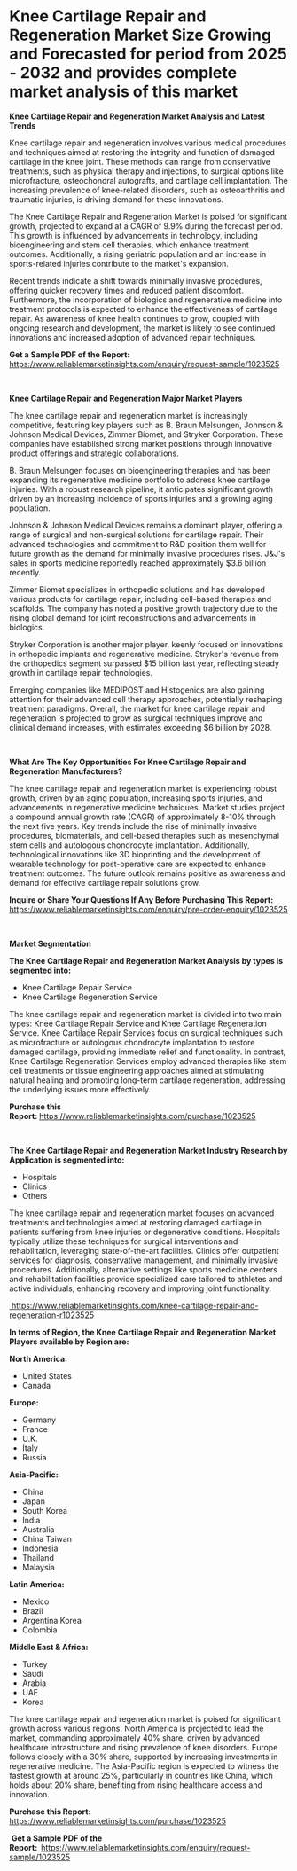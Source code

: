 <p><h1>Knee Cartilage Repair and Regeneration Market Size Growing and Forecasted for period from 2025 - 2032 and provides complete market analysis of this market</h1></p><p><strong>Knee Cartilage Repair and Regeneration Market Analysis and Latest Trends</strong></p>
<p><p>Knee cartilage repair and regeneration involves various medical procedures and techniques aimed at restoring the integrity and function of damaged cartilage in the knee joint. These methods can range from conservative treatments, such as physical therapy and injections, to surgical options like microfracture, osteochondral autografts, and cartilage cell implantation. The increasing prevalence of knee-related disorders, such as osteoarthritis and traumatic injuries, is driving demand for these innovations.</p><p>The Knee Cartilage Repair and Regeneration Market is poised for significant growth, projected to expand at a CAGR of 9.9% during the forecast period. This growth is influenced by advancements in technology, including bioengineering and stem cell therapies, which enhance treatment outcomes. Additionally, a rising geriatric population and an increase in sports-related injuries contribute to the market's expansion.</p><p>Recent trends indicate a shift towards minimally invasive procedures, offering quicker recovery times and reduced patient discomfort. Furthermore, the incorporation of biologics and regenerative medicine into treatment protocols is expected to enhance the effectiveness of cartilage repair. As awareness of knee health continues to grow, coupled with ongoing research and development, the market is likely to see continued innovations and increased adoption of advanced repair techniques.</p></p>
<p><strong>Get a Sample PDF of the Report:&nbsp;</strong> <a href="https://www.reliablemarketinsights.com/enquiry/request-sample/1023525?utm_campaign=2593&utm_medium=2&utm_source=Github&utm_content=ia&utm_term=18042025&utm_id=knee-cartilage-repair-and-regeneration">https://www.reliablemarketinsights.com/enquiry/request-sample/1023525</a></p>
<p>&nbsp;</p>
<p><strong>Knee Cartilage Repair and Regeneration Major Market Players</strong></p>
<p><p>The knee cartilage repair and regeneration market is increasingly competitive, featuring key players such as B. Braun Melsungen, Johnson & Johnson Medical Devices, Zimmer Biomet, and Stryker Corporation. These companies have established strong market positions through innovative product offerings and strategic collaborations.</p><p>B. Braun Melsungen focuses on bioengineering therapies and has been expanding its regenerative medicine portfolio to address knee cartilage injuries. With a robust research pipeline, it anticipates significant growth driven by an increasing incidence of sports injuries and a growing aging population.</p><p>Johnson & Johnson Medical Devices remains a dominant player, offering a range of surgical and non-surgical solutions for cartilage repair. Their advanced technologies and commitment to R&D position them well for future growth as the demand for minimally invasive procedures rises. J&J's sales in sports medicine reportedly reached approximately $3.6 billion recently.</p><p>Zimmer Biomet specializes in orthopedic solutions and has developed various products for cartilage repair, including cell-based therapies and scaffolds. The company has noted a positive growth trajectory due to the rising global demand for joint reconstructions and advancements in biologics.</p><p>Stryker Corporation is another major player, keenly focused on innovations in orthopedic implants and regenerative medicine. Stryker's revenue from the orthopedics segment surpassed $15 billion last year, reflecting steady growth in cartilage repair technologies.</p><p>Emerging companies like MEDIPOST and Histogenics are also gaining attention for their advanced cell therapy approaches, potentially reshaping treatment paradigms. Overall, the market for knee cartilage repair and regeneration is projected to grow as surgical techniques improve and clinical demand increases, with estimates exceeding $6 billion by 2028.</p></p>
<p>&nbsp;</p>
<p><strong>What Are The Key Opportunities For Knee Cartilage Repair and Regeneration Manufacturers?</strong></p>
<p><p>The knee cartilage repair and regeneration market is experiencing robust growth, driven by an aging population, increasing sports injuries, and advancements in regenerative medicine techniques. Market studies project a compound annual growth rate (CAGR) of approximately 8-10% through the next five years. Key trends include the rise of minimally invasive procedures, biomaterials, and cell-based therapies such as mesenchymal stem cells and autologous chondrocyte implantation. Additionally, technological innovations like 3D bioprinting and the development of wearable technology for post-operative care are expected to enhance treatment outcomes. The future outlook remains positive as awareness and demand for effective cartilage repair solutions grow.</p></p>
<p><strong>Inquire or Share Your Questions If Any Before Purchasing This Report:</strong> <a href="https://www.reliablemarketinsights.com/enquiry/pre-order-enquiry/1023525?utm_campaign=2593&utm_medium=2&utm_source=Github&utm_content=ia&utm_term=18042025&utm_id=knee-cartilage-repair-and-regeneration">https://www.reliablemarketinsights.com/enquiry/pre-order-enquiry/1023525</a></p>
<p>&nbsp;</p>
<p><strong>Market Segmentation</strong></p>
<p><strong>The Knee Cartilage Repair and Regeneration Market Analysis by types is segmented into:</strong></p>
<p><ul><li>Knee Cartilage Repair Service</li><li>Knee Cartilage Regeneration Service</li></ul></p>
<p><p>The knee cartilage repair and regeneration market is divided into two main types: Knee Cartilage Repair Service and Knee Cartilage Regeneration Service. Knee Cartilage Repair Services focus on surgical techniques such as microfracture or autologous chondrocyte implantation to restore damaged cartilage, providing immediate relief and functionality. In contrast, Knee Cartilage Regeneration Services employ advanced therapies like stem cell treatments or tissue engineering approaches aimed at stimulating natural healing and promoting long-term cartilage regeneration, addressing the underlying issues more effectively.</p></p>
<p><strong>Purchase this Report:&nbsp;</strong><a href="https://www.reliablemarketinsights.com/purchase/1023525?utm_campaign=2593&utm_medium=2&utm_source=Github&utm_content=ia&utm_term=18042025&utm_id=knee-cartilage-repair-and-regeneration">https://www.reliablemarketinsights.com/purchase/1023525</a></p>
<p>&nbsp;</p>
<p><strong>The Knee Cartilage Repair and Regeneration Market Industry Research by Application is segmented into:</strong></p>
<p><ul><li>Hospitals</li><li>Clinics</li><li>Others</li></ul></p>
<p><p>The knee cartilage repair and regeneration market focuses on advanced treatments and technologies aimed at restoring damaged cartilage in patients suffering from knee injuries or degenerative conditions. Hospitals typically utilize these techniques for surgical interventions and rehabilitation, leveraging state-of-the-art facilities. Clinics offer outpatient services for diagnosis, conservative management, and minimally invasive procedures. Additionally, alternative settings like sports medicine centers and rehabilitation facilities provide specialized care tailored to athletes and active individuals, enhancing recovery and improving joint functionality.</p></p>
<p><a href="https://www.reliablemarketinsights.com/knee-cartilage-repair-and-regeneration-r1023525?utm_campaign=2593&utm_medium=2&utm_source=Github&utm_content=ia&utm_term=18042025&utm_id=knee-cartilage-repair-and-regeneration">&nbsp;https://www.reliablemarketinsights.com/knee-cartilage-repair-and-regeneration-r1023525</a></p>
<p><strong>In terms of Region, the Knee Cartilage Repair and Regeneration Market Players available by Region are:</strong></p>
<p>
    <p> <strong> North America: </strong>
        <ul>
            <li>United States</li>
            <li>Canada</li>
        </ul>
        </p> 
    <p> <strong> Europe: </strong>
        <ul>
            <li>Germany</li>
            <li>France</li>
            <li>U.K.</li>
            <li>Italy</li>
            <li>Russia</li>
        </ul>
        </p> 
    <p> <strong> Asia-Pacific: </strong>
        <ul>
            <li>China</li>
            <li>Japan</li>
            <li>South Korea</li>
            <li>India</li>
            <li>Australia</li>
            <li>China Taiwan</li>
            <li>Indonesia</li>
            <li>Thailand</li>
            <li>Malaysia</li>
        </ul>
        </p> 
    <p> <strong> Latin America: </strong>
        <ul>
            <li>Mexico</li>
            <li>Brazil</li>
            <li>Argentina Korea</li>
            <li>Colombia</li>
        </ul>
        </p> 
    <p> <strong> Middle East & Africa: </strong>
        <ul>
            <li>Turkey</li>
            <li>Saudi</li>
            <li>Arabia</li>
            <li>UAE</li>
            <li>Korea</li>
        </ul>
    </p>
    </p>
<p><p>The knee cartilage repair and regeneration market is poised for significant growth across various regions. North America is projected to lead the market, commanding approximately 40% share, driven by advanced healthcare infrastructure and rising prevalence of knee disorders. Europe follows closely with a 30% share, supported by increasing investments in regenerative medicine. The Asia-Pacific region is expected to witness the fastest growth at around 25%, particularly in countries like China, which holds about 20% share, benefiting from rising healthcare access and innovation.</p></p>
<p><strong>Purchase this Report: </strong><a href="https://www.reliablemarketinsights.com/purchase/1023525?utm_campaign=2593&utm_medium=2&utm_source=Github&utm_content=ia&utm_term=18042025&utm_id=knee-cartilage-repair-and-regeneration">https://www.reliablemarketinsights.com/purchase/1023525</a></p>
<p>&nbsp;<strong>Get a Sample PDF of the Report:&nbsp;&nbsp;</strong><a href="https://www.reliablemarketinsights.com/enquiry/request-sample/1023525?utm_campaign=2593&utm_medium=2&utm_source=Github&utm_content=ia&utm_term=18042025&utm_id=knee-cartilage-repair-and-regeneration">https://www.reliablemarketinsights.com/enquiry/request-sample/1023525</a></p>
<p><strong></strong></p>
<p><p></p><p></p><p></p></p>